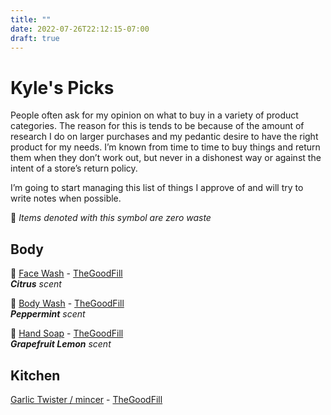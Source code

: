 ```yaml
---
title: ""
date: 2022-07-26T22:12:15-07:00
draft: true
---
```


# Kyle's Picks

People often ask for my opinion on what to buy in a variety of product categories. The reason for this is tends to be because of the amount of research I do on larger purchases and my pedantic desire to have the right product for my needs. I’m known from time to time to buy things and return them when they don’t work out, but never in a dishonest way or against the intent of a store’s return policy.

I’m going to start managing this list of things I approve of and will try to write notes when possible.

🌿 _Items denoted with this symbol are zero waste_

## Body

🌿 [Face Wash](https://thegoodfill.co/products/face-wash-1?variant=31739328331829) - [TheGoodFill](https://a.marsello.com/l/6296f2b9008cdc137ca6ed56)  
_**Citrus** scent_

🌿 [Body Wash](https://thegoodfill.co/products/carina-organics-peppermint-shampoo-body-wash-refills?_pos=1&_sid=3028153f2&_ss=r) - [TheGoodFill](https://a.marsello.com/l/6296f2b9008cdc137ca6ed56)  
_**Peppermint** scent_

🌿 [Hand Soap](https://thegoodfill.co/products/carina-organics-peppermint-shampoo-body-wash-refills?_pos=1&_sid=3028153f2&_ss=r) - [TheGoodFill](https://a.marsello.com/l/6296f2b9008cdc137ca6ed56)  
_**Grapefruit Lemon** scent_

## Kitchen

[Garlic Twister / mincer](https://www.amazon.com/Garlic-Twister-4th-Generation-Clear/dp/B0796N2GN4/) - [TheGoodFill](https://a.marsello.com/l/6296f2b9008cdc137ca6ed56)  

